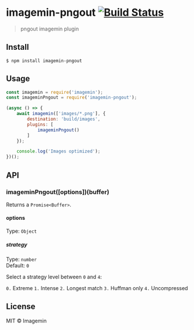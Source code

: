 # imagemin-pngout [![Build Status](http://img.shields.io/travis/imagemin/imagemin-pngout.svg?style=flat)](https://travis-ci.org/imagemin/imagemin-pngout)

> pngout imagemin plugin


## Install

```
$ npm install imagemin-pngout
```


## Usage

```js
const imagemin = require('imagemin');
const imageminPngout = require('imagemin-pngout');

(async () => {
	await imagemin(['images/*.png'], {
		destination: 'build/images',
		plugins: [
			imageminPngout()
		]
	});

	console.log('Images optimized');
})();
```


## API

### imageminPngout([options])(buffer)

Returns a `Promise<Buffer>`.

#### options

Type: `Object`

##### strategy

Type: `number`<br>
Default: `0`

Select a strategy level between `0` and `4`:

`0.` Extreme
`1.` Intense
`2.` Longest match
`3.` Huffman only
`4.` Uncompressed


## License

MIT © Imagemin
